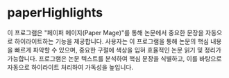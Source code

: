 # paperHighlights
이 프로그램은 "페이퍼 메이지(Paper Mage)"를 통해 논문에서 중요한 문장을 자동으로 하이라이트하는 기능을 제공합니다. 사용자는 이 프로그램을 통해 논문의 핵심 내용을 빠르게 파악할 수 있으며, 중요한 구절에 색상을 입혀 효율적인 논문 읽기 및 정리가 가능합니다. 프로그램은 논문 텍스트를 분석하여 핵심 문장을 식별하고, 이를 바탕으로 자동으로 하이라이트 처리하여 가독성을 높입니다.
